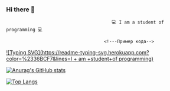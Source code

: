 ### Hi there 👋

                                        	💻 I am a student of programming 💻 
                                          
                                         <!---Пример кода-->
[![Typing SVG](https://readme-typing-svg.herokuapp.com?color=%2336BCF7&lines=I + am +student+of programming)](https://git.io/typing-svg)
                                          
[![Anurag's GitHub stats](https://github-readme-stats.vercel.app/api?username=pragramist-07)](https://github.com/anuraghazra/github-readme-stats)

[![Top Langs](https://github-readme-stats.vercel.app/api/top-langs/?username=pragramist-07)](https://github.com/anuraghazra/github-readme-stats)

